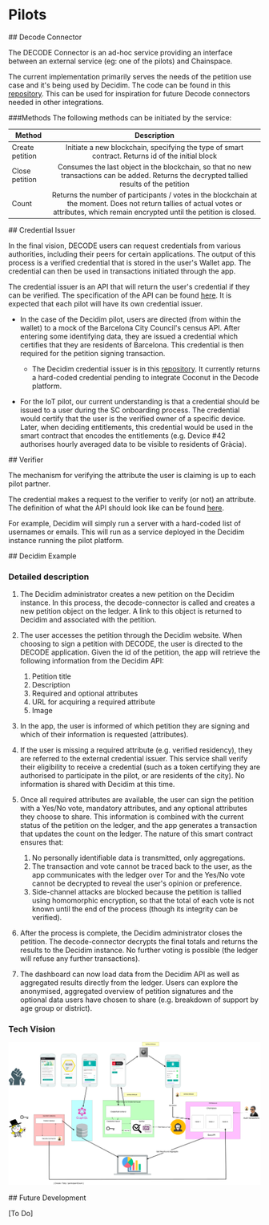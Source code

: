 # Pilots

##​ Decode Connector 

The DECODE Connector is an ad-hoc service providing an interface between an external service (eg: one of the pilots) and Chainspace. 

The current implementation primarily serves the needs of the petition use case and it's being used by Decidim. The code can be found in this [repository](https://github.com/DECODEproject/decidim-decode-connector). This can be used for inspiration for future Decode connectors needed in other integrations.

###Methods
The following methods can be initiated by the service:

| Method                    | Description   |
| ------------------------- |:-------------:|
| Create petition | Initiate a new blockchain, specifying the type of smart contract. Returns id of the initial block |
| Close petition | Consumes the last object in the blockchain, so that no new transactions can be added. Returns the decrypted tallied results of the petition |
| Count | Returns the number of participants / votes in the blockchain at the moment. Does not return tallies of actual votes or attributes, which remain encrypted until the petition is closed. |

##​ Credential Issuer

In the final vision, DECODE users can request credentials from various authorities, including their peers for certain applications. The output of this process is a verified credential that is stored in the user's Wallet app. The credential can then be used in transactions initiated through the app.

The credential issuer is an API that will return the user's credential if they can be verified. The specification of the API can be found [here](https://github.com/DECODEproject/credential-issuer-api-definition). It is expected that each pilot will have its own credential issuer.

- In the case of the Decidim pilot, users are directed (from within the wallet)  to a mock of the Barcelona City Council's census API. After entering some identifying data, they are issued a credential which certifies that they are residents of Barcelona. This credential is then required for the petition signing transaction.

  - The Decidim credential issuer is in this [repository](https://github.com/DECODEproject/credential-issuer). It currently returns a hard-coded credential pending to integrate Coconut in the Decode platform.
   
- For the IoT pilot, our current understanding is that a credential should be issued to a user during the SC onboarding process. The credential would certify that the user is the verified owner of a specific device. Later, when deciding entitlements, this credential would be used in the smart contract that encodes the entitlements (e.g. Device #42 authorises hourly averaged data to be visible to residents of Gràcia).

##​ Verifier

The mechanism for verifying the attribute the user is claiming is up to each pilot partner. 

The credential makes a request to the verifier to verify (or not) an attribute. The definition of what the API should look like can be found [here](https://github.com/DECODEproject/verifier-api-definition).

For example, Decidim will simply run a server with a hard-coded list of usernames or emails. This will run as a service deployed in the Decidim instance running the pilot platform.

##​ Decidim Example

### Detailed description

1. The Decidim administrator creates a new petition on the Decidim instance. In this process, the decode-connector is called and creates a new petition object on the ledger. A link to this object is returned to Decidim and associated with the petition.

2. The user accesses the petition through the Decidim website. When choosing to sign a petition with DECODE, the user is directed to the DECODE application. Given the id of the petition, the app will retrieve the following information from the Decidim API:
    1. Petition title
    2. Description
    3. Required and optional attributes
    4. URL for acquiring a required attribute
    5. Image

3. In the app, the user is informed of which petition they are signing and which of their information is requested (attributes).

4. If the user is missing a required attribute (e.g. verified residency), they are referred to the external credential issuer. This service shall verify their eligibility to receive a credential (such as a token certifying they are authorised to participate in the pilot, or are residents of the city). No information is shared with Decidim at this time.

5. Once all required attributes are available, the user can sign the petition with a Yes/No vote, mandatory attributes, and any optional attributes they choose to share. This information is combined with the current status of the petition on the ledger, and the app generates a transaction that updates the count on the ledger. The nature of this smart contract ensures that:

    1. No personally identifiable data is transmitted, only aggregations.
    2. The transaction and vote cannot be traced back to the user, as the app communicates with the ledger over Tor and the Yes/No vote cannot be decrypted to reveal the user's opinion or preference.
    3. Side-channel attacks are blocked because the petition is tallied using homomorphic encryption, so that the total of each vote is not known until the end of the process (though its integrity can be verified).

6. After the process is complete, the Decidim administrator closes the petition. The decode-connector decrypts the final totals and returns the results to the Decidim instance. No further voting is possible (the ledger will refuse any further transactions).

7. The dashboard can now load data from the Decidim API as well as aggregated results directly from the ledger. Users can explore the anonymised, aggregated overview of petition signatures and the optional data users have chosen to share (e.g. breakdown of support by age group or district).

### Tech Vision

![Decidim Tech Vision](Decidim-TechVision.png)

##​ Future Development

[To Do]